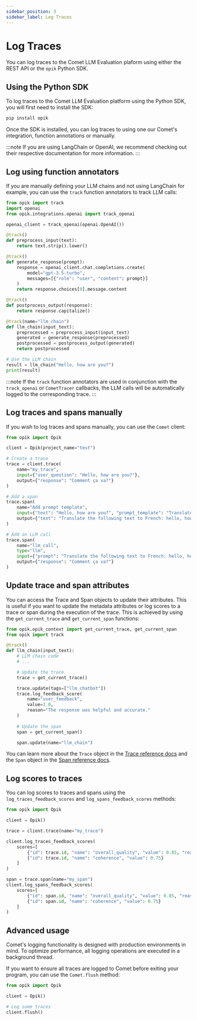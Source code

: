 ```yaml
---
sidebar_position: 3
sidebar_label: Log Traces
---
```


# Log Traces

You can log traces to the Comet LLM Evaluation plaform using either the REST API or the `opik` Python SDK.

## Using the Python SDK

To log traces to the Comet LLM Evaluation platform using the Python SDK, you will first need to install the SDK:

```bash
pip install opik
```

Once the SDK is installed, you can log traces to using one our Comet's integration, function annotations or manually.

:::note
If you are using LangChain or OpenAI, we recommend checking out their respective documentation for more information.
:::

## Log using function annotators

If you are manually defining your LLM chains and not using LangChain for example, you can use the `track` function annotators to track LLM calls:

```python
from opik import track
import openai
from opik.integrations.openai import track_openai

openai_client = track_openai(openai.OpenAI())

@track()
def preprocess_input(text):
    return text.strip().lower()

@track()
def generate_response(prompt):
    response = openai_client.chat.completions.create(
        model="gpt-3.5-turbo",
        messages=[{"role": "user", "content": prompt}]
    )
    return response.choices[0].message.content

@track()
def postprocess_output(response):
    return response.capitalize()

@track(name="llm_chain")
def llm_chain(input_text):
    preprocessed = preprocess_input(input_text)
    generated = generate_response(preprocessed)
    postprocessed = postprocess_output(generated)
    return postprocessed

# Use the LLM chain
result = llm_chain("Hello, how are you?")
print(result)
```

:::note
    If the `track` function annotators are used in conjunction with the `track_openai` or `CometTracer` callbacks, the LLM calls will be automatically logged to the corresponding trace.
:::

## Log traces and spans manually

If you wish to log traces and spans manually, you can use the `Comet` client:

```python
from opik import Opik

client = Opik(project_name="test")

# Create a trace
trace = client.trace(
    name="my_trace",
    input={"user_question": "Hello, how are you?"},
    output={"response": "Comment ça va?"}
)

# Add a span
trace.span(
    name="Add prompt template",
    input={"text": "Hello, how are you?", "prompt_template": "Translate the following text to French: {text}"},
    output={"text": "Translate the following text to French: hello, how are you?"}
)

# Add an LLM call
trace.span(
    name="llm_call",
    type="llm",
    input={"prompt": "Translate the following text to French: hello, how are you?"},
    output={"response": "Comment ça va?"}
)
```

## Update trace and span attributes

You can access the Trace and Span objects to update their attributes. This is useful if you want to update the metadata attributes or log scores to a trace or span during the execution of the trace. This is achieved by using the `get_current_trace` and `get_current_span` functions:

```python
from opik.opik_context import get_current_trace, get_current_span
from opik import track

@track()
def llm_chain(input_text):
    # LLM chain code
    # ...

    # Update the trace
    trace = get_current_trace()

    trace.update(tags=["llm_chatbot"])
    trace.log_feedback_score(
        name="user_feedback",
        value=1.0,
        reason="The response was helpful and accurate."
    )
    
    # Update the span
    span = get_current_span()

    span.update(name="llm_chain")
```

You can learn more about the `Trace` object in the [Trace reference docs](/sdk-reference-docs/Objects/Trace.html) and the `Span` object in the [Span reference docs](/sdk-reference-docs/Objects/Span.html).

## Log scores to traces

You can log scores to traces and spans using the `log_traces_feedback_scores` and `log_spans_feedback_scores` methods:

```python
from opik import Opik

client = Opik()

trace = client.trace(name="my_trace")

client.log_traces_feedback_scores(
    scores=[
        {"id": trace.id, "name": "overall_quality", "value": 0.85, "reason": "The response was helpful and accurate."},
        {"id": trace.id, "name": "coherence", "value": 0.75}
    ]
)

span = trace.span(name="my_span")
client.log_spans_feedback_scores(
    scores=[
        {"id": span.id, "name": "overall_quality", "value": 0.85, "reason": "The response was helpful and accurate."},
        {"id": span.id, "name": "coherence", "value": 0.75}
    ]
)
```

## Advanced usage

Comet's logging functionality is designed with production environments in mind. To optimize performance, all logging operations are executed in a background thread.

If you want to ensure all traces are logged to Comet before exiting your program, you can use the `Comet.flush` method:

```python
from opik import Opik

client = Opik()

# Log some traces
client.flush()
```
